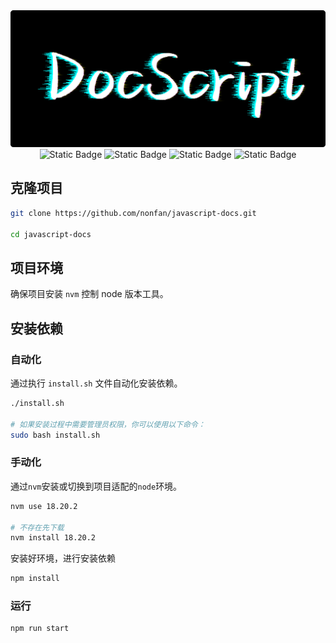 
<div align="center">
    <img src="static/images/readme.png" alt="logo"><br>
    <img alt="Static Badge" src="https://img.shields.io/badge/writer-nonfan-blue">
    <img alt="Static Badge" src="https://img.shields.io/badge/docs-javascript-orange">
    <img alt="Static Badge" src="https://img.shields.io/badge/version-1.0.0-yellow">
    <img alt="Static Badge" src="https://img.shields.io/github/license/nonfan/javascript-docs">
</div>


## 克隆项目

```bash
git clone https://github.com/nonfan/javascript-docs.git

cd javascript-docs
```

## 项目环境

确保项目安装 `nvm` 控制 node 版本工具。

## 安装依赖

### 自动化

通过执行 `install.sh` 文件自动化安装依赖。

```bash
./install.sh

# 如果安装过程中需要管理员权限，你可以使用以下命令：
sudo bash install.sh
```


### 手动化

通过`nvm`安装或切换到项目适配的`node`环境。

```bash
nvm use 18.20.2

# 不存在先下载
nvm install 18.20.2
```

安装好环境，进行安装依赖

```bash
npm install
```

### 运行

```bash
npm run start
```
